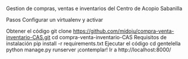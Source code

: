Gestion de compras, ventas e inventarios del Centro de Acopio Sabanilla

Pasos
Configurar un virtualenv y activar

Obtener el código
git clone https://github.com/midoju/compra-venta-inventario-CAS.git
cd compra-venta-inventario-CAS
Requisitos de instalación
pip install -r requirements.txt
Ejecutar el código
cd gentelella
python manage.py runserver
¡contemplar!
Ir a http://localhost:8000/
